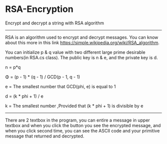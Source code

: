 # RSA-Encryption
Encrypt and  decrypt  a string with RSA algorithm
***********************

RSA is an algorithm used to encrypt and decrypt messages. You can know about this more in this link https://simple.wikipedia.org/wiki/RSA_algorithm.

You can initialize p & q value with two different large prime desirable numbers(in RSA.cs class).
The public key is n & e, and the private key is d.

n = p*q

Φ = (p - 1) * (q - 1) / GCD(p - 1, q - 1)

e = The smallest number that GCD(phi, e) is equal to 1

d = (k * phi + 1) / e

k = The smallest number ,Provided that (k * phi + 1) is divisible by e

*****
There are 2 textbox in the program, you can entire a message in upper textbox and when you click the button you see the encrypted message,
and when you click second time, you can see the ASCII code and your primitive message that returned and decrypted.




